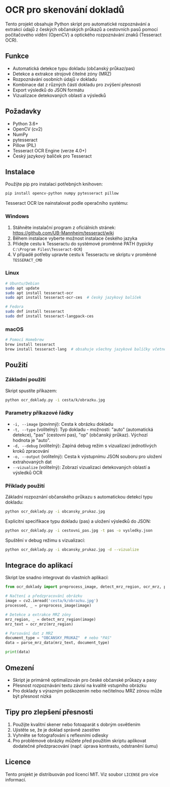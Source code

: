 # OCR pro skenování dokladů

Tento projekt obsahuje Python skript pro automatické rozpoznávání a extrakci údajů z českých občanských průkazů a cestovních pasů pomocí počítačového vidění (OpenCV) a optického rozpoznávání znaků (Tesseract OCR).

## Funkce

- Automatická detekce typu dokladu (občanský průkaz/pas)
- Detekce a extrakce strojově čitelné zóny (MRZ)
- Rozpoznávání osobních údajů v dokladu
- Kombinace dat z různých částí dokladu pro zvýšení přesnosti
- Export výsledků do JSON formátu
- Vizualizace detekovaných oblastí a výsledků

## Požadavky

- Python 3.6+
- OpenCV (cv2)
- NumPy
- pytesseract
- Pillow (PIL)
- Tesseract OCR Engine (verze 4.0+)
- Český jazykový balíček pro Tesseract

## Instalace

Použijte pip pro instalaci potřebných knihoven:

```bash
pip install opencv-python numpy pytesseract pillow
```

Tesseract OCR lze nainstalovat podle operačního systému:

### Windows

1. Stáhněte instalační program z oficiálních stránek: https://github.com/UB-Mannheim/tesseract/wiki
2. Během instalace vyberte možnost instalace českého jazyka
3. Přidejte cestu k Tesseractu do systémové proměnné PATH (typicky `C:\Program Files\Tesseract-OCR`)
4. V případě potřeby upravte cestu k Tesseractu ve skriptu v proměnné `TESSERACT_CMD`

### Linux
```bash
# Ubuntu/Debian
sudo apt update
sudo apt install tesseract-ocr
sudo apt install tesseract-ocr-ces  # český jazykový balíček

# Fedora
sudo dnf install tesseract
sudo dnf install tesseract-langpack-ces
```

### macOS
```bash
# Pomocí Homebrew
brew install tesseract
brew install tesseract-lang  # obsahuje všechny jazykové balíčky včetně češtiny
```

## Použití

### Základní použití

Skript spustíte příkazem:

```bash
python ocr_doklady.py -i cesta/k/obrazku.jpg
```

### Parametry příkazové řádky

- `-i, --image` (povinný): Cesta k obrázku dokladu
- `-t, --type` (volitelný): Typ dokladu - možnosti: "auto" (automatická detekce), "pas" (cestovní pas), "op" (občanský průkaz). Výchozí hodnota je "auto".
- `-d, --debug` (volitelný): Zapíná debug režim s vizualizací jednotlivých kroků zpracování
- `-o, --output` (volitelný): Cesta k výstupnímu JSON souboru pro uložení extrahovaných dat
- `--vizualize` (volitelný): Zobrazí vizualizaci detekovaných oblastí a výsledků OCR

### Příklady použití

Základní rozpoznání občanského průkazu s automatickou detekcí typu dokladu:
```bash
python ocr_doklady.py -i obcansky_prukaz.jpg
```

Explicitní specifikace typu dokladu (pas) a uložení výsledků do JSON:
```bash
python ocr_doklady.py -i cestovni_pas.jpg -t pas -o vysledky.json
```

Spuštění v debug režimu s vizualizací:
```bash
python ocr_doklady.py -i obcansky_prukaz.jpg -d --vizualize
```

## Integrace do aplikací

Skript lze snadno integrovat do vlastních aplikací:

```python
from ocr_doklady import preprocess_image, detect_mrz_region, ocr_mrz, parse_mrz_data

# Načtení a předzpracování obrázku
image = cv2.imread('cesta/k/obrazku.jpg')
processed, _ = preprocess_image(image)

# Detekce a extrakce MRZ zóny
mrz_region, _ = detect_mrz_region(image)
mrz_text = ocr_mrz(mrz_region)

# Parsování dat z MRZ
document_type = "OBCANSKY_PRUKAZ"  # nebo "PAS"
data = parse_mrz_data(mrz_text, document_type)

print(data)
```

## Omezení

- Skript je primárně optimalizován pro české občanské průkazy a pasy
- Přesnost rozpoznávání textu závisí na kvalitě vstupního obrázku
- Pro doklady s výrazným poškozením nebo nečitelnou MRZ zónou může být přesnost nízká

## Tipy pro zlepšení přesnosti

1. Použijte kvalitní skener nebo fotoaparát s dobrým osvětlením
2. Ujistěte se, že je doklad správně zaostřen
3. Vyhněte se fotografování s reflexními odlesky
4. Pro problémové obrázky můžete před použitím skriptu aplikovat dodatečné předzpracování (např. úprava kontrastu, odstranění šumu)

## Licence

Tento projekt je distribuován pod licencí MIT. Viz soubor `LICENSE` pro více informací.